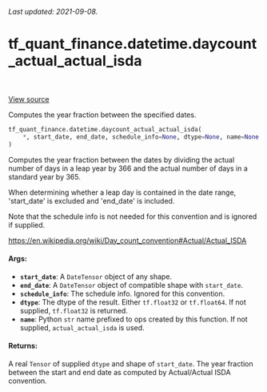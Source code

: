 <!--
This file is generated by a tool. Do not edit directly.
For open-source contributions the docs will be updated automatically.
-->

*Last updated: 2021-09-08.*

<div itemscope itemtype="http://developers.google.com/ReferenceObject">
<meta itemprop="name" content="tf_quant_finance.datetime.daycount_actual_actual_isda" />
<meta itemprop="path" content="Stable" />
</div>

# tf_quant_finance.datetime.daycount_actual_actual_isda

<!-- Insert buttons and diff -->

<table class="tfo-notebook-buttons tfo-api" align="left">
</table>

<a target="_blank" href="https://github.com/google/tf-quant-finance/blob/master/tf_quant_finance/datetime/daycounts.py">View source</a>



Computes the year fraction between the specified dates.

```python
tf_quant_finance.datetime.daycount_actual_actual_isda(
    *, start_date, end_date, schedule_info=None, dtype=None, name=None
)
```



<!-- Placeholder for "Used in" -->

Computes the year fraction between the dates by dividing the actual number of
days in a leap year by 366 and the actual number of days in a standard year by
365.

When determining whether a leap day is contained in the date range,
'start_date' is excluded and 'end_date' is included.

Note that the schedule info is not needed for this convention and is ignored
if supplied.

https://en.wikipedia.org/wiki/Day_count_convention#Actual/Actual_ISDA

#### Args:


* <b>`start_date`</b>: A `DateTensor` object of any shape.
* <b>`end_date`</b>: A `DateTensor` object of compatible shape with `start_date`.
* <b>`schedule_info`</b>: The schedule info. Ignored for this convention.
* <b>`dtype`</b>: The dtype of the result. Either `tf.float32` or `tf.float64`. If not
  supplied, `tf.float32` is returned.
* <b>`name`</b>: Python `str` name prefixed to ops created by this function. If not
  supplied, `actual_actual_isda` is used.


#### Returns:

A real `Tensor` of supplied `dtype` and shape of `start_date`. The year
fraction between the start and end date as computed by Actual/Actual ISDA
convention.
